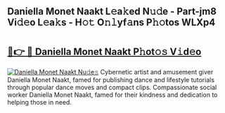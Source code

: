 ## Daniella Monet Naakt L𝚎a𝚔ed N𝚞𝚍e - Part-jm8 Vi𝚍𝚎o L𝚎a𝚔s - H𝚘𝚝 O𝚗𝚕yf𝚊ns P𝚑𝚘tos WLXp4

# <h2><a href="http://kfey3c.oniu.top/?m=Daniella+Monet+Naakt">🔗👉 🔴 Daniella Monet Naakt P𝚑ot𝚘𝚜 V𝚒d𝚎o</a></h2>

[![Daniella Monet Naakt Nu𝚍e𝚜](https://i.imgur.com/0qMVB7G.gif)](http://kfey3c.oniu.top/?m=Daniella+Monet+Naakt)
Cybernetic artist and amusement giver Daniella Monet Naakt, famed for publishing dance and lifestyle tutorials through popular dance moves and compact clips. Compassionate social worker Daniella Monet Naakt, famed for their kindness and dedication to helping those in need.  
